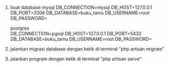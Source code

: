 1. buat database mysql 
    DB_CONNECTION=mysql
    DB_HOST=127.0.0.1
    DB_PORT=3306
    DB_DATABASE=buku_tamu
    DB_USERNAME=root
    DB_PASSWORD=

    postgres    
    DB_CONNECTION=pgsql
    DB_HOST=127.0.0.1
    DB_PORT=5432
    DB_DATABASE=buku_tamu
    DB_USERNAME=root
    DB_PASSWORD=

2. jalankan migrasi database dengan ketik di terminal 
    "php artisan migrate"

3. jalankan program dengan ketik di terminal
    "php artisan serve"